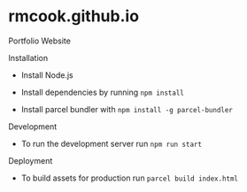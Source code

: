 # rmcook.github.io
Portfolio Website

Installation

- Install Node.js

- Install dependencies by running `npm install`

- Install parcel bundler with `npm install -g parcel-bundler`

Development

- To run the development server run `npm run start`

Deployment

- To build assets for production run `parcel build index.html`